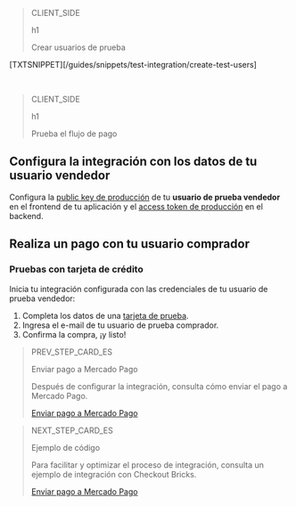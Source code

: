 > CLIENT_SIDE
>
> h1
>
> Crear usuarios de prueba

[TXTSNIPPET][/guides/snippets/test-integration/create-test-users]

</br>

> CLIENT_SIDE
>
> h1
>
> Prueba el flujo de pago

## Configura la integración con los datos de tu usuario vendedor

Configura la [public key de producción]([FAKER][CREDENTIALS][URL]) de tu **usuario de prueba vendedor** en el frontend de tu aplicación y el [access token de producción]([FAKER][CREDENTIALS][URL]) en el backend.

## Realiza un pago con tu usuario comprador

### Pruebas con tarjeta de crédito

Inicia tu integración configurada con las credenciales de tu usuario de prueba vendedor:

1. Completa los datos de una [tarjeta de prueba](/developers/es/guides/additional-content/testing/test-cards).
1. Ingresa el e-mail de tu usuario de prueba comprador.
1. Confirma la compra, ¡y listo!

> PREV_STEP_CARD_ES
>
> Enviar pago a Mercado Pago
>
> Después de configurar la integración, consulta cómo enviar el pago a Mercado Pago.
>
> [Enviar pago a Mercado Pago](/developers/es/docs/checkout-bricks-beta/integration/payment-submission)

> NEXT_STEP_CARD_ES
>
> Ejemplo de código
>
> Para facilitar y optimizar el proceso de integración, consulta un ejemplo de integración con Checkout Bricks.
>
> [Enviar pago a Mercado Pago](/developers/es/docs/checkout-bricks-beta/code-example)